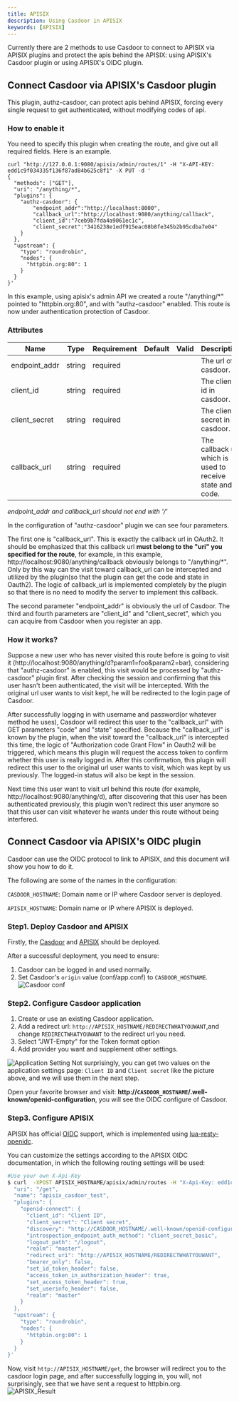 ```yaml
---
title: APISIX
description: Using Casdoor in APISIX
keywords: [APISIX]
---
```


Currently there are 2 methods to use Casdoor to connect to APISIX via APISIX plugins and protect the apis behind the APISIX: using APISIX's Casdoor plugin or using APISIX's OIDC plugin.

## Connect Casdoor via APISIX's Casdoor plugin

This plugin, authz-casdoor, can protect apis behind APISIX, forcing every single request to get authenticated, without modifying codes of api.

### How to enable it

You need to specify this plugin when creating the route, and give out all required fields. Here is an example.

```shell
curl "http://127.0.0.1:9080/apisix/admin/routes/1" -H "X-API-KEY: edd1c9f034335f136f87ad84b625c8f1" -X PUT -d '
{
  "methods": ["GET"],
  "uri": "/anything/*",
  "plugins": {
    "authz-casdoor": {
        "endpoint_addr":"http://localhost:8000",
        "callback_url":"http://localhost:9080/anything/callback",
        "client_id":"7ceb9b7fda4a9061ec1c",
        "client_secret":"3416238e1edf915eac08b8fe345b2b95cdba7e04"
    }
  },
  "upstream": {
    "type": "roundrobin",
    "nodes": {
      "httpbin.org:80": 1
    }
  }
}'
```

In this example, using apisix's admin API we created a route "/anything/*" pointed to "httpbin.org:80", and with "authz-casdoor" enabled. This route is now under authentication protection of Casdoor.

### Attributes

| Name        | Type   | Requirement | Default | Valid | Description                                                  |
| ----------- | ------ | ----------- | ------- | ----- | ------------------------------------------------------------ |
| endpoint_addr  | string | required    |         |       | The url of casdoor.             |
| client_id | string | required    |         |       | The client id in casdoor.                          |
| client_secret       | string | required    |         |       | The client secret in casdoor.               |
| callback_url      | string | required    |         |       | The callback url which is used to receive state and code.                            |

*endpoint_addr and callback_url should not end with '/'*

In the configuration of "authz-casdoor" plugin we can see four parameters.

The first one is "callback_url". This is exactly the callback url in OAuth2. It should be emphasized that this callback url **must belong to the "uri" you specified for the route**, for example, in this example, http://localhost:9080/anything/callback obviously belongs to "/anything/*". Only by this way can the visit toward callback_url can be intercepted and utilized by the plugin(so that the plugin can get the code and state in Oauth2). The logic of callback_url is implemented completely by the plugin so that there is no need to modify the server to implement this callback.

The second parameter "endpoint_addr" is obviously the url of Casdoor. The third and fourth parameters are "client_id" and "client_secret", which you can acquire from Casdoor when you register an app.

### How it works?

Suppose a new user who has never visited this route before is going to visit it (http://localhost:9080/anything/d?param1=foo&param2=bar), considering that "authz-casdoor" is enabled, this visit would be processed by "authz-casdoor" plugin first. After checking the session and confirming that this user hasn't been authenticated, the visit will be intercepted. With the original url user wants to visit kept, he will be redirected to the login page of Casdoor.

After successfully logging in with username and password(or whatever method he uses), Casdoor will redirect this user to the "callback_url" with GET parameters "code" and "state" specified. Because the "callback_url" is known by the plugin, when the visit toward the "callback_url" is intercepted this time, the logic of "Authorization code Grant Flow" in Oauth2 will be triggered, which means this plugin will request the access token to confirm whether this user is really logged in. After this confirmation, this plugin will redirect this user to the original url user wants to visit, which was kept by us previously. The logged-in status will also be kept in the session.

Next time this user want to visit url behind this route (for example, http://localhost:9080/anything/d), after discovering that this user has been authenticated previously, this plugin won't redirect this user anymore so that this user can visit whatever he wants under this route without being interfered.

## Connect Casdoor via APISIX's OIDC plugin

Casdoor can use the OIDC protocol to link to APISIX, and this document will show you how to do it.

The following are some of the names in the configuration:

`CASDOOR_HOSTNAME`: Domain name or IP where Casdoor server is deployed.

`APISIX_HOSTNAME`: Domain name or IP where APISIX is deployed.

### Step1. Deploy Casdoor and APISIX

Firstly, the [Casdoor](/docs/basic/server-installation) and [APISIX](https://apisix.apache.org/docs/apisix/how-to-build/) should be deployed. 

After a successful deployment, you need to ensure:

1. Casdoor can be logged in and used normally.
2. Set Casdoor's `origin` value (conf/app.conf) to `CASDOOR_HOSTNAME`.
![Casdoor conf](/img/integration/casdoor_origin.png)

### Step2. Configure Casdoor application

1. Create or use an existing Casdoor application.
2. Add a redirect url: `http://APISIX_HOSTNAME/REDIRECTWHATYOUWANT`,and change `REDIRECTWHATYOUWANT` to the redirect url you need.
3. Select "JWT-Empty" for the Token format option
4. Add provider you want and supplement other settings.

![Application Setting](/img/integration/lua/apisix/casdoor_jwtempty.png)
Not surprisingly, you can get two values ​​on the application settings page: `Client ID` and `Client secret` like the picture above, and we will use them in the next step.

Open your favorite browser and visit: **http://`CASDOOR_HOSTNAME`/.well-known/openid-configuration**, you will see the OIDC configure of Casdoor.

### Step3. Configure APISIX

APISIX has official [OIDC](https://apisix.apache.org/docs/apisix/plugins/openid-connect/) support, which is implemented using [lua-resty-openidc](https://github.com/zmartzone/lua-resty-openidc).

You can customize the settings according to the APISIX OIDC documentation, in which the following routing settings will be used:

```bash
#Use your own X-Api-Key
$ curl  -XPOST APISIX_HOSTNAME/apisix/admin/routes -H "X-Api-Key: edd1c9f034335f136f87ad84b625c8f1" -d '{
  "uri": "/get",
  "name": "apisix_casdoor_test",
  "plugins": {
    "openid-connect": {
      "client_id": "Client ID",
      "client_secret": "Client secret",
      "discovery": "http://CASDOOR_HOSTNAME/.well-known/openid-configuration",
      "introspection_endpoint_auth_method": "client_secret_basic",
      "logout_path": "/logout",
      "realm": "master",
      "redirect_uri": "http://APISIX_HOSTNAME/REDIRECTWHATYOUWANT",
      "bearer_only": false,
      "set_id_token_header": false,
      "access_token_in_authorization_header": true,
      "set_access_token_header": true,
      "set_userinfo_header": false,
      "realm": "master"
    }
  },
  "upstream": {
    "type": "roundrobin",
    "nodes": {
      "httpbin.org:80": 1
    }
  }
}'
```

Now, visit `http://APISIX_HOSTNAME/get`, the browser will redirect you to the casdoor login page, and after successfully logging in, you will, not surprisingly, see that we have sent a request to httpbin.org. 
![APISIX_Result](/img/integration/lua/apisix/apisix_result.png)